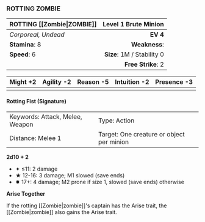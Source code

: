 ### ROTTING ZOMBIE

| ROTTING [[Zombie\|ZOMBIE]] |   **Level 1 Brute Minion** |
| :------------------------- | -------------------------: |
| *Corporeal, Undead*        |                   **EV 4** |
| **Stamina**: 8             |              **Weakness**: |
| **Speed**: 6               | **Size**: 1M / Stability 0 |
|                            |         **Free Strike**: 2 |

| **Might** +2 | **Agility** -2 | **Reason** -5 | **Intuition** -2 | **Presence** -3 |
| ------------ | -------------- | ------------- | ---------------- | --------------- |
|              |                |               |                  |                 |

#### Rotting Fist (Signature)

|                                 |                                           |
| :------------------------------ | :---------------------------------------- |
| Keywords: Attack, Melee, Weapon | Type: Action                              |
| Distance: Melee 1               | Target: One creature or object per minion |

**2d10 + 2**

- ✦ ≤11: 2 damage
- ★ 12-16: 3 damage; M1 slowed (save ends)
- ✸ 17+: 4 damage; M2 prone if size 1, slowed (save ends) otherwise

**Arise Together**

If the rotting [[Zombie|zombie]]'s captain has the Arise trait, the [[Zombie|zombie]] also gains the Arise trait.

